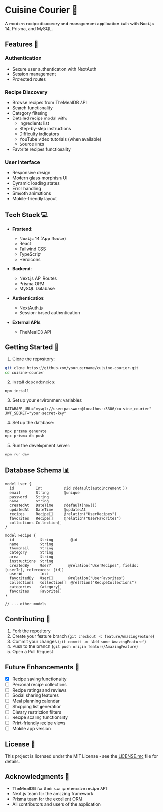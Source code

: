 # Cuisine Courier 🍳

A modern recipe discovery and management application built with Next.js 14, Prisma, and MySQL.

## Features 🌟

### Authentication
- Secure user authentication with NextAuth
- Session management
- Protected routes

### Recipe Discovery
- Browse recipes from TheMealDB API
- Search functionality
- Category filtering
- Detailed recipe modal with:
  - Ingredients list
  - Step-by-step instructions
  - Difficulty indicators
  - YouTube video tutorials (when available)
  - Source links
- Favorite recipes functionality

### User Interface
- Responsive design
- Modern glass-morphism UI
- Dynamic loading states
- Error handling
- Smooth animations
- Mobile-friendly layout

## Tech Stack 💻

- **Frontend**:
  - Next.js 14 (App Router)
  - React
  - Tailwind CSS
  - TypeScript
  - Heroicons

- **Backend**:
  - Next.js API Routes
  - Prisma ORM
  - MySQL Database

- **Authentication**:
  - NextAuth.js
  - Session-based authentication

- **External APIs**:
  - TheMealDB API

## Getting Started 🚀

1. Clone the repository:
```bash
git clone https://github.com/yourusername/cuisine-courier.git
cd cuisine-courier
```

2. Install dependencies:
```bash
npm install
```

3. Set up your environment variables:
```env
DATABASE_URL="mysql://user:password@localhost:3306/cuisine_courier"
JWT_SECRET="your-secret-key"
```

4. Set up the database:
```bash
npx prisma generate
npx prisma db push
```

5. Run the development server:
```bash
npm run dev
```

## Database Schema 📊

```prisma
model User {
  id          Int          @id @default(autoincrement())
  email       String       @unique
  password    String    
  name        String
  createdAt   DateTime     @default(now())
  updatedAt   DateTime     @updatedAt
  recipes     Recipe[]     @relation("UserRecipes")
  favorites   Recipe[]     @relation("UserFavorites")
  collections Collection[]
}

model Recipe {
  id            String        @id
  name          String
  thumbnail     String
  category      String
  area          String
  instructions  String
  createdBy     User?        @relation("UserRecipes", fields: [userId], references: [id])
  userId        Int?
  favoritedBy   User[]       @relation("UserFavorites")
  collections   Collection[]  @relation("RecipeCollections")
  categories    Category[]
  favorites     Favorite[]
}

// ... other models
```

## Contributing 🤝

1. Fork the repository
2. Create your feature branch (`git checkout -b feature/AmazingFeature`)
3. Commit your changes (`git commit -m 'Add some AmazingFeature'`)
4. Push to the branch (`git push origin feature/AmazingFeature`)
5. Open a Pull Request

## Future Enhancements 🔮

- [x] Recipe saving functionality
- [ ] Personal recipe collections
- [ ] Recipe ratings and reviews
- [ ] Social sharing features
- [ ] Meal planning calendar
- [ ] Shopping list generation
- [ ] Dietary restriction filters
- [ ] Recipe scaling functionality
- [ ] Print-friendly recipe views
- [ ] Mobile app version

## License 📝

This project is licensed under the MIT License - see the [LICENSE.md](LICENSE.md) file for details.

## Acknowledgments 🙏

- TheMealDB for their comprehensive recipe API
- Next.js team for the amazing framework
- Prisma team for the excellent ORM
- All contributors and users of the application
